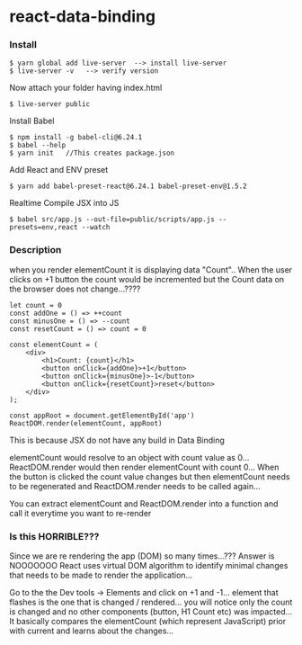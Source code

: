 # react-data-binding

### Install
~~~~
$ yarn global add live-server  --> install live-server
$ live-server -v   --> verify version
~~~~

Now attach your folder having index.html
~~~~
$ live-server public
~~~~

Install Babel
~~~~
$ npm install -g babel-cli@6.24.1
$ babel --help
$ yarn init   //This creates package.json
~~~~

Add React and ENV preset
~~~~
$ yarn add babel-preset-react@6.24.1 babel-preset-env@1.5.2
~~~~

Realtime Compile JSX into JS
~~~~
$ babel src/app.js --out-file=public/scripts/app.js --presets=env,react --watch
~~~~

### Description
when you render elementCount it is displaying data "Count".. When the user clicks on +1 button the count would be incremented but the Count data on the browser does not change…????
~~~~
let count = 0
const addOne = () => ++count
const minusOne = () => --count
const resetCount = () => count = 0

const elementCount = (
    <div>
        <h1>Count: {count}</h1>
        <button onClick={addOne}>+1</button>
        <button onClick={minusOne}>-1</button>
        <button onClick={resetCount}>reset</button>
    </div>
);

const appRoot = document.getElementById('app') 
ReactDOM.render(elementCount, appRoot)
~~~~

This is because JSX do not have any build in Data Binding

elementCount would resolve to an object with count value as 0… 
ReactDOM.render would then render elementCount with count 0… 
When the button is clicked the count value changes but then elementCount needs to be regenerated and ReactDOM.render needs to be called again…


You can extract elementCount and ReactDOM.render into a function and call it everytime you want to re-render

### Is this HORRIBLE??? 
Since we are re rendering the app (DOM) so many times…??? Answer is NOOOOOOO
React uses virtual DOM algorithm to identify minimal changes that needs to be made to render the application…

Go to the the Dev tools -> Elements and click on +1 and -1… 
element that flashes is the one that is changed / rendered… you will notice only the count is changed and no other components (button, H1 Count etc) was impacted… 
It basically compares the elementCount (which represent JavaScript) prior with current and learns about the changes…
